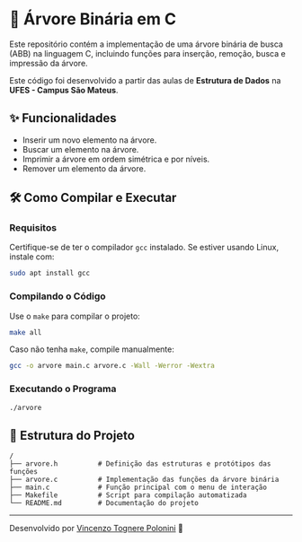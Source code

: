 # 🌳 Árvore Binária em C

Este repositório contém a implementação de uma árvore binária de busca (ABB) na linguagem C, incluindo funções para inserção, remoção, busca e impressão da árvore.

Este código foi desenvolvido a partir das aulas de **Estrutura de Dados** na **UFES - Campus São Mateus**.

## ✨ Funcionalidades

- Inserir um novo elemento na árvore.
- Buscar um elemento na árvore.
- Imprimir a árvore em ordem simétrica e por níveis.
- Remover um elemento da árvore.

## 🛠️ Como Compilar e Executar

### Requisitos

Certifique-se de ter o compilador `gcc` instalado. Se estiver usando Linux, instale com:

```sh
sudo apt install gcc
```

### Compilando o Código

Use o `make` para compilar o projeto:

```sh
make all
```

Caso não tenha `make`, compile manualmente:

```sh
gcc -o arvore main.c arvore.c -Wall -Werror -Wextra
```

### Executando o Programa

```sh
./arvore
```

## 📙 Estrutura do Projeto

```
/
├── arvore.h          # Definição das estruturas e protótipos das funções
├── arvore.c          # Implementação das funções da árvore binária
├── main.c            # Função principal com o menu de interação
├── Makefile          # Script para compilação automatizada
└── README.md         # Documentação do projeto
```
---

Desenvolvido por [Vincenzo Tognere Polonini](https://github.com/Prog-Vinsu) 💪


